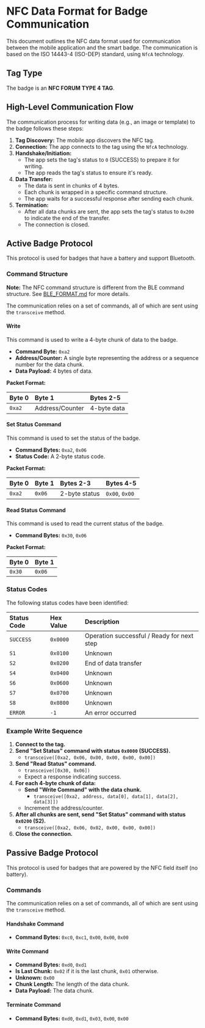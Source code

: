 # NFC Data Format for Badge Communication

This document outlines the NFC data format used for communication between the mobile application and
the smart badge. The communication is based on the ISO 14443-4 (ISO-DEP) standard, using `NfcA`
technology.

## Tag Type

The badge is an **NFC FORUM TYPE 4 TAG**.

## High-Level Communication Flow

The communication process for writing data (e.g., an image or template) to the badge follows these
steps:

1. **Tag Discovery:** The mobile app discovers the NFC tag.
2. **Connection:** The app connects to the tag using the `NfcA` technology.
3. **Handshake/Initiation:**
    - The app sets the tag's status to `0` (SUCCESS) to prepare it for writing.
    - The app reads the tag's status to ensure it's ready.
4. **Data Transfer:**
    - The data is sent in chunks of 4 bytes.
    - Each chunk is wrapped in a specific command structure.
    - The app waits for a successful response after sending each chunk.
5. **Termination:**
    - After all data chunks are sent, the app sets the tag's status to `0x200` to indicate the end
      of the transfer.
    - The connection is closed.

## Active Badge Protocol

This protocol is used for badges that have a battery and support Bluetooth.

### Command Structure

**Note:** The NFC command structure is different from the BLE command structure.
See [BLE_FORMAT.md](BLE_FORMAT.md) for more details.

The communication relies on a set of commands, all of which are sent using the `transceive` method.

#### Write

This command is used to write a 4-byte chunk of data to the badge.

- **Command Byte:** `0xa2`
- **Address/Counter:** A single byte representing the address or a sequence number for the data
  chunk.
- **Data Payload:** 4 bytes of data.

**Packet Format:**

| Byte 0 | Byte 1          | Bytes 2-5   |
|:-------|:----------------|:------------|
| `0xa2` | Address/Counter | 4-byte data |

#### Set Status Command

This command is used to set the status of the badge.

- **Command Bytes:** `0xa2`, `0x06`
- **Status Code:** A 2-byte status code.

**Packet Format:**

| Byte 0 | Byte 1 | Bytes 2-3     | Bytes 4-5      |
|:-------|:-------|:--------------|:---------------|
| `0xa2` | `0x06` | 2-byte status | `0x00`, `0x00` |

#### Read Status Command

This command is used to read the current status of the badge.

- **Command Bytes:** `0x30`, `0x06`

**Packet Format:**

| Byte 0 | Byte 1 |
|:-------|:-------|
| `0x30` | `0x06` |

### Status Codes

The following status codes have been identified:

| Status Code | Hex Value | Description                                |
|:------------|:----------|:-------------------------------------------|
| `SUCCESS`   | `0x0000`  | Operation successful / Ready for next step |
| `S1`        | `0x0100`  | Unknown                                    |
| `S2`        | `0x0200`  | End of data transfer                       |
| `S4`        | `0x0400`  | Unknown                                    |
| `S6`        | `0x0600`  | Unknown                                    |
| `S7`        | `0x0700`  | Unknown                                    |
| `S8`        | `0x0800`  | Unknown                                    |
| `ERROR`     | `-1`      | An error occurred                          |

### Example Write Sequence

1. **Connect to the tag.**
2. **Send "Set Status" command with status `0x0000` (SUCCESS).**
    - `transceive([0xa2, 0x06, 0x00, 0x00, 0x00, 0x00])`
3. **Send "Read Status" command.**
    - `transceive([0x30, 0x06])`
    - Expect a response indicating success.
4. **For each 4-byte chunk of data:**
    - **Send "Write Command" with the data chunk.**
        - `transceive([0xa2, address, data[0], data[1], data[2], data[3]])`
    - Increment the address/counter.
5. **After all chunks are sent, send "Set Status" command with status `0x0200` (S2).**
    - `transceive([0xa2, 0x06, 0x02, 0x00, 0x00, 0x00])`
6. **Close the connection.**

## Passive Badge Protocol

This protocol is used for badges that are powered by the NFC field itself (no battery).

### Commands

The communication relies on a set of commands, all of which are sent using the `transceive` method.

#### Handshake Command

- **Command Bytes:** `0xc0`, `0xc1`, `0x00`, `0x00`, `0x00`

#### Write Command

- **Command Bytes:** `0xd0`, `0xd1`
- **Is Last Chunk:** `0x02` if it is the last chunk, `0x01` otherwise.
- **Unknown:** `0x00`
- **Chunk Length:** The length of the data chunk.
- **Data Payload:** The data chunk.

#### Terminate Command

- **Command Bytes:** `0xd0`, `0xd1`, `0x03`, `0x00`, `0x00`
